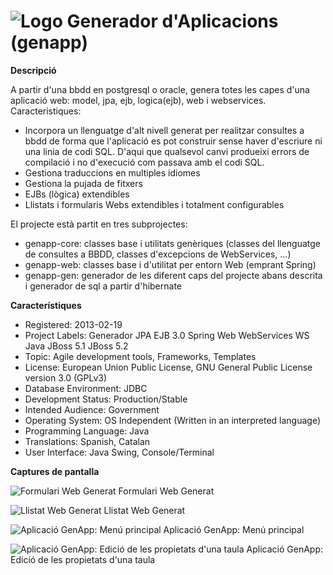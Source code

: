 # ![Logo](https://github.com/GovernIB/genapp/blob/binaris/projectinfo_Attachments/icon.jpg) Generador d'Aplicacions (genapp)  


**Descripció**

A partir d'una bbdd en postgresql o oracle, genera totes les capes d'una aplicació web: model, jpa, ejb, logica(ejb), web i webservices. Caracteristiques:
* Incorpora un llenguatge d'alt nivell generat per realitzar consultes a bbdd de forma que l'aplicació es pot construir sense haver d'escriure ni una linia de codi SQL. D'aqui que qualsevol canvi produeixi errors de compilació i no d'execució com passava amb el codi SQL.
* Gestiona traduccions en multiples idiomes
* Gestiona la pujada de fitxers
* EJBs (lògica) extendibles
* Llistats i formularis Webs extendibles i totalment configurables

El projecte està partit en tres subprojectes:
* genapp-core: classes base i utilitats genèriques (classes del llenguatge de consultes a BBDD, classes d'excepcions de WebServices, ...)
* genapp-web: classes base i d'utilitat per entorn Web (emprant Spring)
* genapp-gen: generador de les diferent caps del projecte abans descrita i generador de sql a partir d'hibernate

**Característiques**

* Registered: 2013-02-19
* Project Labels: Generador  JPA  EJB 3.0  Spring  Web  WebServices  WS  Java  JBoss 5.1  JBoss 5.2  
* Topic: Agile development tools,  Frameworks,  Templates
* License:  European Union Public License, GNU General Public License version 3.0 (GPLv3)
* Database Environment: JDBC
* Development Status: Production/Stable
* Intended Audience:  Government
* Operating System:  OS Independent (Written in an interpreted language)
* Programming Language: Java
* Translations: Spanish, Catalan
* User Interface: Java Swing, Console/Terminal


**Captures de pantalla**

![Formulari Web Generat](https://github.com/GovernIB/genapp/blob/binaris/projectinfo_Attachments/screenshots/genapp_form.png)
Formulari Web Generat

![Llistat Web Generat](https://github.com/GovernIB/genapp/blob/binaris/projectinfo_Attachments/screenshots/genapp_llistat.png)
Llistat Web Generat

![Aplicació GenApp:  Menú principal](https://github.com/GovernIB/genapp/blob/binaris/projectinfo_Attachments/screenshots/genapp_aplicacio_menu.png)
Aplicació GenApp:  Menú principal

![Aplicació GenApp: Edició de les propietats d'una taula](https://github.com/GovernIB/genapp/blob/binaris/projectinfo_Attachments/screenshots/genapp_aplicacio_editar_projecte.png)
Aplicació GenApp: Edició de les propietats d'una taula

